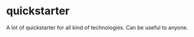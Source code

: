 quickstarter
============

A lot of quickstarter for all kind of technologies. Can be useful to anyone.